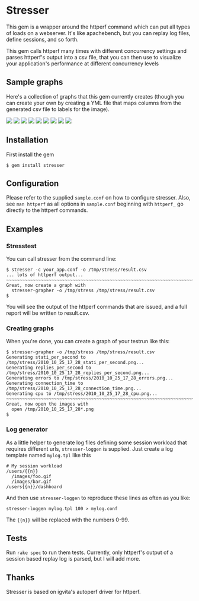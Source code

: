 # Stresser

This gem is a wrapper around the httperf command which
can put all types of loads on a webserver. It's like
apachebench, but you can replay log files, define 
sessions, and so forth.

This gem calls httperf many times with different
concurrency settings and parses httperf's output into
a csv file, that you can then use to visualize your
application's performance at different concurrency
levels

## Sample graphs

Here's a collection of graphs that this gem currently 
creates (though you can create your own by creating a 
YML file that maps columns from the generated csv file
to labels for the image).


<img src="http://dl.dropbox.com/u/1953503/github/stresser/connection_time.png" />

<img src="http://dl.dropbox.com/u/1953503/github/stresser/connections.png" />

<img src="http://dl.dropbox.com/u/1953503/github/stresser/cpu.png" />

<img src="http://dl.dropbox.com/u/1953503/github/stresser/errors.png" />

<img src="http://dl.dropbox.com/u/1953503/github/stresser/milliseconds_per.png" />

<img src="http://dl.dropbox.com/u/1953503/github/stresser/net-io.png" />

<img src="http://dl.dropbox.com/u/1953503/github/stresser/replies_per_second.png" />

<img src="http://dl.dropbox.com/u/1953503/github/stresser/session_rate.png" />

<img src="http://dl.dropbox.com/u/1953503/github/stresser/stati_per_second.png" />


## Installation

First install the gem

    $ gem install stresser

## Configuration

Please refer to the supplied `sample.conf` on how to
configure stresser. Also, see `man httperf` as all
options in `sample.conf` beginning with `httperf_`
go directly to the httperf commands.

## Examples

### Stresstest
You can call stresser from the command line:

    $ stresser -c your_app.conf -o /tmp/stress/result.csv
    ... lots of httperf output...
    ~~~~~~~~~~~~~~~~~~~~~~~~~~~~~~~~~~~~~~~~~~~~~~~~~~~~~~~~~~~~~~~~~~~~~~~~~~~~~~~~ 
    Great, now create a graph with
      stresser-grapher -o /tmp/stress /tmp/stress/result.csv
    $

You will see the output of the httperf commands that
are issued, and a full report will be written to 
result.csv.

### Creating graphs
When you're done, you can create a graph of your testrun like this:

    $ stresser-grapher -o /tmp/stress /tmp/stress/result.csv 
    Generating stati_per_second to /tmp/stress/2010_10_25_17_28_stati_per_second.png...
    Generating replies_per_second to /tmp/stress/2010_10_25_17_28_replies_per_second.png...
    Generating errors to /tmp/stress/2010_10_25_17_28_errors.png...
    Generating connection_time to /tmp/stress/2010_10_25_17_28_connection_time.png...
    Generating cpu to /tmp/stress/2010_10_25_17_28_cpu.png...
    ~~~~~~~~~~~~~~~~~~~~~~~~~~~~~~~~~~~~~~~~~~~~~~~~~~~~~~~~~~~~~~~~~~~~~~~~~~~~~~~~ 
    Great, now open the images with
      open /tmp/2010_10_25_17_28*.png
    $

### Log generator
As a little helper to generate log files defining some
session workload that requires different urls,
`stresser-loggen` is supplied. Just create a log template
named `mylog.tpl` like this

    # My session workload
    /users/{{n}}
      /images/foo.gif
      /images/bar.gif
    /users{{n}}/dashboard

And then use `stresser-loggen` to reproduce these lines
as often as you like:

    stresser-loggen mylog.tpl 100 > mylog.conf

The `{{n}}` will be replaced with the numbers 0-99.

## Tests
Run `rake spec` to run them tests. Currently, only httperf's output of a session based
replay log is parsed, but I will add more.

## Thanks

Stresser is based on igvita's autoperf driver for httperf.
